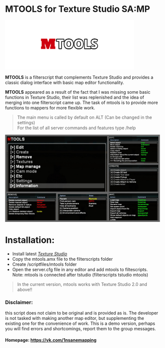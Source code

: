 # MTOOLS for Texture Studio SA:MP

![logo](/img/logo_mtools.png)

**MTOOLS** is a filterscript that complements Texture Studio and provides a classic dialog interface with basic map editor functionality.

**MTOOLS** appeared as a result of the fact that I was missing some basic functions in Texture Studio, their list was replenished and the idea of ​​merging into one filterscript came up. The task of mtools is to provide more functions to mappers for more flexible work.

>The main menu is called by default on ALT (Can be changed in the settings)\
For the list of all server commands and features type /help

![Menus](/img/preview.jpg)

# Installation:

- Install latest *[Texture Studio](https://vk.com/tip_mapper?w=page-89889560_49251374)*
- Copy the mtools.amx file to the filterscripts folder
- Create /scriptfiles/mtools folder
- Open the server.cfg file in any editor and add mtools to filtescripts.\
Note: mtools is connected after tstudio (filterscripts tstudio mtools)

>In the current version, mtools works with Texture Studio 2.0 and above!!

### Disclaimer:

this script does not claim to be original and is provided as is. The developer is not tasked with making another map editor, but supplementing the existing one for the convenience of work. This is a demo version, perhaps you will find errors and shortcomings, report them to the group messages.

#### Homepage: https://vk.com/1nsanemapping